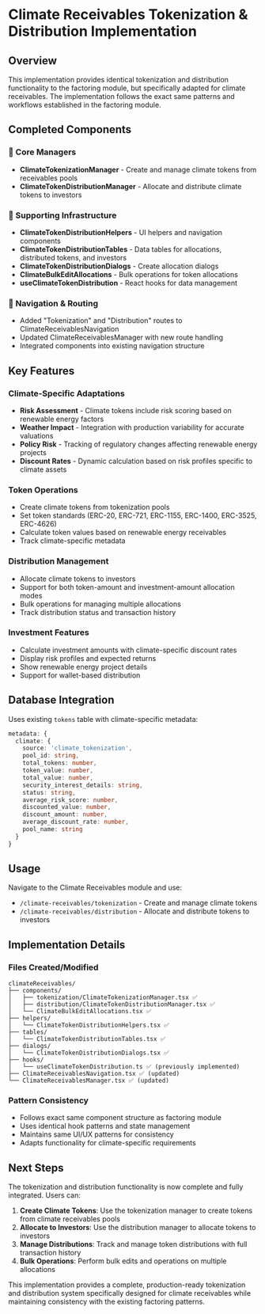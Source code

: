 # Climate Receivables Tokenization & Distribution Implementation

## Overview

This implementation provides identical tokenization and distribution functionality to the factoring module, but specifically adapted for climate receivables. The implementation follows the exact same patterns and workflows established in the factoring module.

## Completed Components

### 🎯 Core Managers
- **ClimateTokenizationManager** - Create and manage climate tokens from receivables pools
- **ClimateTokenDistributionManager** - Allocate and distribute climate tokens to investors

### 🔧 Supporting Infrastructure
- **ClimateTokenDistributionHelpers** - UI helpers and navigation components
- **ClimateTokenDistributionTables** - Data tables for allocations, distributed tokens, and investors
- **ClimateTokenDistributionDialogs** - Create allocation dialogs
- **ClimateBulkEditAllocations** - Bulk operations for token allocations
- **useClimateTokenDistribution** - React hooks for data management

### 🚀 Navigation & Routing
- Added "Tokenization" and "Distribution" routes to ClimateReceivablesNavigation
- Updated ClimateReceivablesManager with new route handling
- Integrated components into existing navigation structure

## Key Features

### Climate-Specific Adaptations
- **Risk Assessment** - Climate tokens include risk scoring based on renewable energy factors
- **Weather Impact** - Integration with production variability for accurate valuations
- **Policy Risk** - Tracking of regulatory changes affecting renewable energy projects
- **Discount Rates** - Dynamic calculation based on risk profiles specific to climate assets

### Token Operations
- Create climate tokens from tokenization pools
- Set token standards (ERC-20, ERC-721, ERC-1155, ERC-1400, ERC-3525, ERC-4626)
- Calculate token values based on renewable energy receivables
- Track climate-specific metadata

### Distribution Management
- Allocate climate tokens to investors
- Support for both token-amount and investment-amount allocation modes
- Bulk operations for managing multiple allocations
- Track distribution status and transaction history

### Investment Features
- Calculate investment amounts with climate-specific discount rates
- Display risk profiles and expected returns
- Show renewable energy project details
- Support for wallet-based distribution

## Database Integration

Uses existing `tokens` table with climate-specific metadata:
```typescript
metadata: {
  climate: {
    source: 'climate_tokenization',
    pool_id: string,
    total_tokens: number,
    token_value: number,
    total_value: number,
    security_interest_details: string,
    status: string,
    average_risk_score: number,
    discounted_value: number,
    discount_amount: number,
    average_discount_rate: number,
    pool_name: string
  }
}
```

## Usage

Navigate to the Climate Receivables module and use:
- `/climate-receivables/tokenization` - Create and manage climate tokens
- `/climate-receivables/distribution` - Allocate and distribute tokens to investors

## Implementation Details

### Files Created/Modified
```
climateReceivables/
├── components/
│   ├── tokenization/ClimateTokenizationManager.tsx ✅
│   ├── distribution/ClimateTokenDistributionManager.tsx ✅
│   └── ClimateBulkEditAllocations.tsx ✅
├── helpers/
│   └── ClimateTokenDistributionHelpers.tsx ✅
├── tables/
│   └── ClimateTokenDistributionTables.tsx ✅
├── dialogs/
│   └── ClimateTokenDistributionDialogs.tsx ✅
├── hooks/
│   └── useClimateTokenDistribution.ts ✅ (previously implemented)
├── ClimateReceivablesNavigation.tsx ✅ (updated)
└── ClimateReceivablesManager.tsx ✅ (updated)
```

### Pattern Consistency
- Follows exact same component structure as factoring module
- Uses identical hook patterns and state management
- Maintains same UI/UX patterns for consistency
- Adapts functionality for climate-specific requirements

## Next Steps

The tokenization and distribution functionality is now complete and fully integrated. Users can:

1. **Create Climate Tokens**: Use the tokenization manager to create tokens from climate receivables pools
2. **Allocate to Investors**: Use the distribution manager to allocate tokens to investors
3. **Manage Distributions**: Track and manage token distributions with full transaction history
4. **Bulk Operations**: Perform bulk edits and operations on multiple allocations

This implementation provides a complete, production-ready tokenization and distribution system specifically designed for climate receivables while maintaining consistency with the existing factoring patterns.
